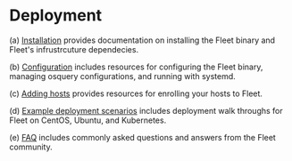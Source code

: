 # Deployment

(a) [Installation](./(a)-Installation.md) provides documentation on installing the Fleet binary and Fleet's infrustrcuture dependecies.

(b) [Configuration](./(b)-Configuration.md) includes resources for configuring the Fleet binary, managing osquery configurations, and running with systemd.

(c) [Adding hosts](./(c)-Adding-hosts.md) provides resources for enrolling your hosts to Fleet.

(d) [Example deployment scenarios](./(d)-Example-deployment-scenarios.md) includes deployment walk throughs for Fleet on CentOS, Ubuntu, and Kubernetes.

(e) [FAQ](./(e)-FAQ.md) includes commonly asked questions and answers from the Fleet community.